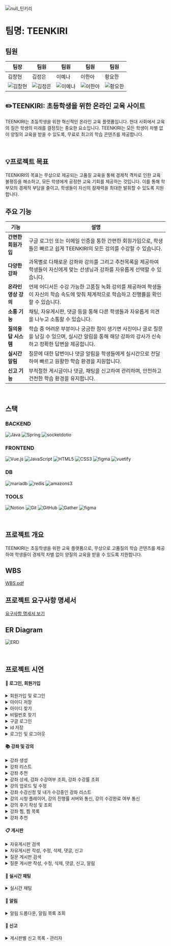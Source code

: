 ![null_틴키리](https://github.com/user-attachments/assets/08a561c5-f43c-4d95-a8ff-13dfd638a6af)

# 팀명: TEENKIRI

## 팀원

| 팀장 | 팀원 | 팀원 | 팀원 | 팀원 |
|------|------|------|------|------|
| 김창현 | 김정은 | 이예나 | 이한아 | 황요한 |
| ![김창현](https://github.com/user-attachments/assets/6cbde653-2dc2-41bc-967b-98c385ca0324) | ![김정은](https://github.com/user-attachments/assets/39f023ed-c272-4218-b11c-c03c2c51ed5e) | ![이예나](https://github.com/user-attachments/assets/50ca9133-e2ab-4d45-b4ee-200bc1f21f31) | ![이한아](https://github.com/user-attachments/assets/29f30df2-465e-45e3-925a-c84bdb003a72) | ![황요한](https://github.com/user-attachments/assets/f69d21a0-496b-46e3-b380-3443a905a791) |

## ✏️TEENKIRI: 초등학생을 위한 온라인 교육 사이트

TEENKIRI는 초등학생을 위한 혁신적인 온라인 교육 플랫폼입니다. 현대 사회에서 교육의 질은 학생의 미래를 결정짓는 중요한 요소입니다. TEENKIRI는 모든 학생이 차별 없이 양질의 교육을 받을 수 있도록, 무료로 최고의 학습 콘텐츠를 제공합니다.

<br>

## 💡프로젝트 목표

TEENKIRI의 목표는 무상으로 제공되는 고품질 교육을 통해 경제적 격차로 인한 교육 불평등을 해소하고, 모든 학생에게 공정한 교육 기회를 제공하는 것입니다. 이를 통해 학부모의 경제적 부담을 줄이고, 학생들이 자신의 잠재력을 최대한 발휘할 수 있도록 지원합니다.
<br>


## 주요 기능

| 기능 | 설명 |
|------|------|
| **간편한 회원가입** | 구글 로그인 또는 이메일 인증을 통한 간편한 회원가입으로, 학생들은 빠르고 쉽게 TEENKIRI의 모든 강의를 수강할 수 있습니다. |
| **다양한 강좌** | 과목별로 다채로운 강좌와 강의를 그리고 추천목록을 제공하여 학생들이 자신에게 맞는 선생님과 강좌를 자유롭게 선택할 수 있습니다. |
| **온라인 영상 강의** | 언제 어디서든 수강 가능한 고품질 녹화 강의를 제공하여 학생들이 자신의 학습 속도에 맞춰 체계적으로 학습하고 진행률을 확인할 수 있습니다. |
| **소통 기능** | 채팅, 자유게시판, 댓글 등을 통해 다른 학생들과 자유롭게 의견을 나누고 소통할 수 있습니다. |
| **질의응답 시스템** | 학습 중 어려운 부분이나 궁금한 점이 생기면 사진이나 글로 질문을 남길 수 있으며, 실시간 알림을 통해 해당 강좌의 강사가 신속하고 정확한 답변을 제공합니다. |
| **실시간 알림** | 질문에 대한 답변이나 댓글 알림을 학생들에게 실시간으로 전달하여 빠르고 원활한 학습 환경을 지원합니다. |
| **신고 기능** | 부적절한 게시글이나 댓글, 채팅을 신고하여 관리하며, 안전하고 건전한 학습 환경을 유지합니다. |
<br>

## 스택

### BACKEND
![Java](https://img.shields.io/badge/java-007396?style=for-the-badge&logo=java&logoColor=white)
![Spring](https://img.shields.io/badge/spring-6DB33F?style=for-the-badge&logo=spring&logoColor=white)
![socketdotio](https://img.shields.io/badge/socketdotio-010101?style=for-the-badge)

### FRONTEND
![Vue.js](https://img.shields.io/badge/vue.js-4FC08D?style=for-the-badge&logo=vue.js&logoColor=white)
![JavaScript](https://img.shields.io/badge/javascript-F7DF1E?style=for-the-badge&logo=javascript&logoColor=black)
![HTML5](https://img.shields.io/badge/html5-E34F26?style=for-the-badge&logo=html5&logoColor=white)
![CSS3](https://img.shields.io/badge/CSS3-E34F26?style=for-the-badge&logo=html5&logoColor=white)
![figma](https://img.shields.io/badge/figma-2F5EF5?style=for-the-badge)
![vuetify](https://img.shields.io/badge/vuetify-1867C0?style=for-the-badge)






###  DB
![mariadb](https://img.shields.io/badge/mariadb-003545?style=for-the-badge&logo=mariadb&logoColor=white)
![redis](https://img.shields.io/badge/redis-FF4438?style=for-the-badge)
![amazons3](https://img.shields.io/badge/amazons3-569A31?style=for-the-badge)

### TOOLS
![Notion](https://img.shields.io/badge/notion-181717?style=for-the-badge&logo=notion&logoColor=white)
![Git](https://img.shields.io/badge/git-F05032?style=for-the-badge&logo=git&logoColor=white)
![GitHub](https://img.shields.io/badge/Github-181717?style=for-the-badge&logo=Github&logoColor=white)
![Gather](https://img.shields.io/badge/gather-2F5EF5?style=for-the-badge)
![figma](https://img.shields.io/badge/figma-2F5EF5?style=for-the-badge)



<br>

## 프로젝트 개요

TEENKIRI는 초등학생을 위한 교육 플랫폼으로, 무상으로 고품질의 학습 콘텐츠를 제공하여 학생들이 경제적 차별 없이 양질의 교육을 받을 수 있도록 지원합니다.
<br>

## WBS

[WBS.pdf](https://github.com/user-attachments/files/16681097/WBS.pdf)

## 프로젝트 요구사항 명세서

[요구사항 명세서 보기](https://docs.google.com/spreadsheets/d/120qVjj7PFPoHNYqx8IHpAQztUI7F3E29oSD8xP9Lv3Y/edit?pli=1&gid=0#gid=0)
<br>

## ER Diagram
![ERD](https://github.com/user-attachments/assets/0e07e805-d444-48a6-8b5c-e4abb72e72ab)

<br>

## 프로젝트 시연

#### 👤 로그인, 회원가입
<details>
  <summary>회원가입 및 로그인</summary>
</details>

<details>
  <summary>아이디 저장</summary>
</details>

<details>
  <summary>아이디 찾기</summary>
</details>

<details>
  <summary>비밀번호 찾기</summary>
</details>

<details>
  <summary>구글 로그인</summary>
</details>

<details>
  <summary>id 저장</summary>
</details>

<details>
  <summary>로그인 및 로그아웃</summary>
</details>

#### 📚 강좌 및 강의

<details>
  <summary>강좌 생성</summary>
  <img src=“” alt="강좌생성">
</details>

<details>
  <summary>강좌 리스트</summary>
  <img src=“” alt="">
</details>

<details>
  <summary>강좌 추천</summary>
  <img src="https://github.com/user-attachments/assets/99f3a64f-570b-4c38-bf96-32972a88d6b2" alt="강좌추천">
</details>

<details>
  <summary>강좌 상세, 강좌 수강여부 조회, 강좌 수강률 조회</summary>
  <img src=“” alt="">
</details>

<details>
  <summary>강의 업로드 및 수정</summary>
  <img src=“” alt="">
</details>

<details>
  <summary>강좌 수강신청 및 내가 수강중인 강좌 리스트</summary>
  <img src=“” alt="">
</details>

<details>
  <summary>강의 시청 플레이어, 강의 진행률 서버와 통신, 강의 수강완료 여부 통신</summary>
  <img src=“” alt="">
</details>

<details>
  <summary>강의 후기 작성 및 조회</summary>
  <img src="https://github.com/user-attachments/assets/ff13b853-5ae3-4912-9e99-fa06d87a334c" alt="별점 및 후기">
</details>

<details>
  <summary>강좌 찜, 찜 목록</summary>
  <img src=“” alt="">
</details>

<details>
  <summary>강좌 추천</summary>
  <img src=“” alt="">
</details>

#### 📋 게시판

<details>
  <summary>자유게시판 검색</summary>
  <img src=“” alt="">
</details>

<details>
  <summary>자유게시판 작성, 수정, 삭제, 댓글, 신고</summary>
  <img src=“” alt="">
</details>

<details>
  <summary>질문 게시판 검색</summary>
  <img src=“” alt="">
</details>

<details>
  <summary>질문 게시판 작성, 수정, 삭제, 댓글, 신고, 알림</summary>
  <img src=“” alt="">
</details>

#### 💬 실시간 채팅

<details>
  <summary>실시간 채팅</summary>
  <img src=“” alt="">
</details>

#### 🔔 알림

<details>
  <summary>알림 드롭다운, 알림 목록 조회</summary>
  <img src=“” alt="">
</details>

#### 🚨 신고

<details>
  <summary>게시판별 신고 목록 - 관리자</summary>
  <img src=“” alt="">
</details>

